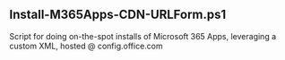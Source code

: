 ## Install-M365Apps-CDN-URLForm.ps1
Script for doing on-the-spot installs of Microsoft 365 Apps, leveraging a custom XML, hosted @ config.office.com

